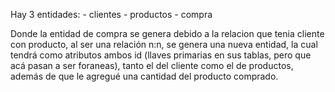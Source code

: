 Hay 3 entidades: 
    - clientes
    - productos
    - compra

Donde la entidad de compra se genera debido a la relacion que tenia cliente con producto, al ser una relación n:n, se genera
una nueva entidad, la cual tendrá como atributos ambos id (llaves primarias en sus tablas, pero que acá pasan a ser foraneas), 
tanto el del cliente como el de productos, además de que le agregué una cantidad del producto comprado.

